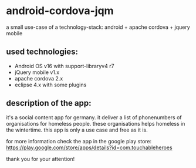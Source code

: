 android-cordova-jqm
===================

a small use-case of a technology-stack: android + apache cordova + jquery mobile

used technologies:
------------------
- Android OS v16 with support-libraryv4 r7
- jQuery mobile v1.x
- apache cordova 2.x
- eclipse 4.x with some plugins

description of the app:
-----------------------
it's a social content app for germany. it deliver a list of phonenumbers of organisations for homeless people. 
these organisations helps homeless in the wintertime. this app is only a use case and free as it is.

for more information check the app in the google play store:
https://play.google.com/store/apps/details?id=com.touchableheroes


thank you for your attention!
